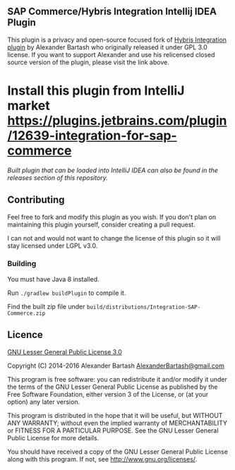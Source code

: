 ## SAP Commerce/Hybris Integration Intellij IDEA Plugin ##

This plugin is a privacy and open-source focused fork of [Hybris Integration plugin](https://plugins.jetbrains.com/plugin/7525) by Alexander Bartash 
who originally released it under GPL 3.0 license. If you want to support Alexander and use his relicensed closed source 
version of the plugin, please visit the link above.

# Install this plugin from IntelliJ market https://plugins.jetbrains.com/plugin/12639-integration-for-sap-commerce #

*Built plugin that can be loaded into IntelliJ IDEA can also be found in the releases section of this repository.*

## Contributing ##

Feel free to fork and modify this plugin as you wish. If you don't plan on maintaining this plugin yourself, consider 
creating a pull request.

I can not and would not want to change the license of this plugin so it will stay licensed under 
LGPL v3.0.

### Building ###

You must have Java 8 installed.

Run `./gradlew buildPlugin` to compile it. 

Find the built zip file under `build/distributions/Integration-SAP-Commerce.zip`


## Licence ##
[GNU Lesser General Public License 3.0](http://www.gnu.org/licenses/)

Copyright (C) 2014-2016 Alexander Bartash <AlexanderBartash@gmail.com>

This program is free software: you can redistribute it and/or modify
it under the terms of the GNU Lesser General Public License as
published by the Free Software Foundation, either version 3 of the
License, or (at your option) any later version.

This program is distributed in the hope that it will be useful,
but WITHOUT ANY WARRANTY; without even the implied warranty of
MERCHANTABILITY or FITNESS FOR A PARTICULAR PURPOSE.
See the GNU Lesser General Public License for more details.

You should have received a copy of the GNU Lesser General Public License
along with this program. If not, see <http://www.gnu.org/licenses/>.
